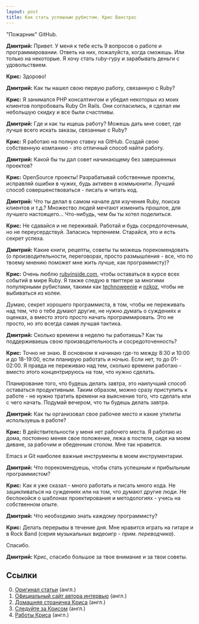 ```yaml
---
layout: post
title: Как стать успешным рубистом. Крис Ванстрас
---
```


"Пожарник" GitHub.

**Дмитрий:** Привет. У меня к тебе есть 9 вопросов о работе и программировании. Ответь на них, пожалуйста, когда сможешь. Или только на некоторые. Я хочу стать ruby-гуру и зарабывать деньги с удовольствием.

**Крис:** Здорово!

**Дмитрий:** Как ты нашел свою первую работу, связанную с Ruby?

**Крис:** Я занимался PHP консалтингом и убедил некоторых из моих клиентов попробовать Ruby On Rails. Они согласились, я сделал им небольшую скидку и все были счастливы.

**Дмитрий:** Где и как ты ищешь работу? Можешь дать мне совет, где лучше всего искать заказы, связанные с Ruby?

**Крис:** Я работаю на полную ставку на GitHub. Создай свою собственную компанию - это отличный способ найти работу.

**Дмитрий:** Какой бы ты дал совет начинающему без завершенных проектов?

**Крис:** OpenSource проекты! Разрабатывай собственные проекты, исправляй ошибки в чужих, будь активен в коммьюнити. Лучший способ совершенствоваться - писать и читать код.

**Дмитрий:** Что ты делал в самом начале для изучения Ruby, поиска клиентов и т.д.? Множество людей мечтают изменить прошлое, для лучшего настоящего... Что-нибудь, чем бы ты хотел поделиться.

**Крис:** Не сдавайся и не переживай. Работай и будь сосредоточенным, но не переусердствуй. Запасись терпением. Старайся, это и есть секрет успеха.

**Дмитрий:** Какие книги, рецепты, советы ты можешь порекомендовать (о производительности, переговорах, просто размышления - все, что по твоему мнению поможет мне жить лучше, как программисту)?

**Крис:** Очень люблю [rubyinside.com](http://www.rubyinside.com/), чтобы оставаться в курсе всех событий в мире Ruby. Я также следую в твиттере за многими популярными рубистами, такими как [technoweenie](http://twitter.com/technoweenie) и [nzkoz](http://twitter.com/nzkoz), чтобы не выбиваться из колеи.

Думаю, секрет хорошего программиста, в том, чтобы не переживать над тем, что о тебе думают другие, не нужно думать о суждениях и оценках, а вместо этого просто начать программировать. Это не просто, но это всегда самая лучшая тактика.

**Дмитрий:** Сколько времени в неделю ты работаешь? Как ты поддерживаешь свою производительность и сосредоточенность?

**Крис:** Точно не знаю. В основном я начинаю где-то между 8:30 и 10:00 и до 18-19:00, если планирую работать и ночью. Если нет, то до 01-02:00. Я правда не переживаю над тем, сколько времени работаю - вместо этого концентрируюсь на том, что нужно сделать.

Планирование того, что будешь делать завтра, это наилучший способ оставаться продуктивным. Таким образом, можно сразу приступить к работе - не нужно тратить времени на выяснение того, что сделать или с чего начать. Подумай вечером, что ты будешь делать завтра.

**Дмитрий:** Как ты организовал свое рабочее место и какие утилиты используешь в работе?

**Крис:** В действительности у меня нет рабочего места. Я работаю из дома, постоянно меняя свое положение, лежа в постели, сидя на моем диване, за рабочим и обеденным столом. Мне так нравится.

Emacs и Git наиболее важные инструменты в моем инструментарии.

**Дмитрий:** Что порекомендуешь, чтобы стать успешным и прибыльным программистом?

**Крис:** Как я уже сказал - много работать и писать много кода. Не зацикливаться на суждениях или на том, что думают другие люди. Не беспокойся о шаблонах проектирования и методологиях - учись на собственном опыте.

**Дмитрий:** Что необходимо знать каждому программисту?

**Крис:** Делать перерывы в течение дня. Мне нравится играть на гитаре и в Rock Band (серия музыкальных видеоигр - _прим. переводчика_).

Спасибо.

**Дмитрий:** Крис, спасибо большое за твое внимание и за твои советы.

## Ссылки

  0. [Оригинал статьи](http://belitsky.info/freelance/defunkt/) (англ.)
  0. [Официальный сайт автора интервью](http://belitsky.info/) (англ.)
  0. [Домашняя страничка Криса](http://defunkt.github.com/) (англ.)
  0. [Следуйте за Крисом](http://twitter.com/defunkt) (англ.)
  0. [Работы Криса](http://github.com/defunkt) (англ.)